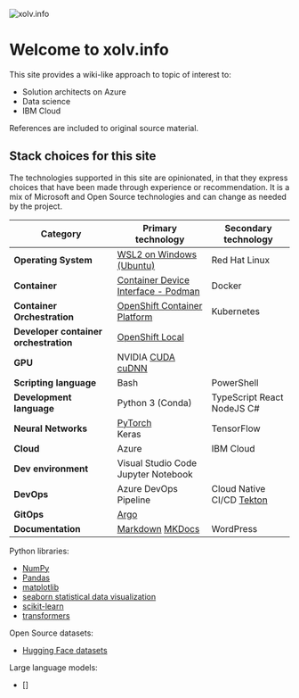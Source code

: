 ![xolv.info](./media/xolvinfo.png)

# Welcome to xolv.info

This site provides a wiki-like approach to topic of interest to:

- Solution architects on Azure
- Data science
- IBM Cloud

References are included to original source material. 

## Stack choices for this site

The technologies supported in this site are opinionated, in that they express choices that have been made through experience or recommendation. It is a mix of Microsoft and Open Source technologies and can change as needed by the project.

**Category** | **Primary technology** | **Secondary technology** 
-- | -- | --
**Operating System** | [WSL2 on Windows (Ubuntu)](https://learn.microsoft.com/en-us/windows/wsl/) | Red Hat Linux
**Container** | [Container Device Interface - Podman](https://podman.io/) | Docker
**Container Orchestration** | [OpenShift Container Platform](https://docs.openshift.com/container-platform/4.16/welcome/index.html) | Kubernetes
**Developer container orchestration** | [OpenShift Local](https://developers.redhat.com/products/openshift-local/overview) | 
**GPU** | NVIDIA [CUDA](https://developer.nvidia.com/cuda-zone) [cuDNN](https://developer.nvidia.com/cudnn) | 
**Scripting language** | Bash | PowerShell
**Development language** | Python 3 (Conda) | TypeScript React NodeJS C#
**Neural Networks** | [PyTorch](https://pytorch.org/) <br> Keras | TensorFlow
**Cloud** | Azure | IBM Cloud
**Dev environment** | Visual Studio Code<br/>Jupyter Notebook |
**DevOps** | Azure DevOps Pipeline | Cloud Native CI/CD [Tekton](https://tekton.dev/) 
**GitOps** | [Argo](https://argo-cd.readthedocs.io/en/stable/) |
**Documentation** | [Markdown](https://www.markdownguide.org/) [MKDocs]() | WordPress

Python libraries:

- [NumPy](https://numpy.org/)
- [Pandas](https://pandas.pydata.org/)
- [matplotlib](https://matplotlib.org/)
- [seaborn statistical data visualization](https://seaborn.pydata.org/)
- [scikit-learn](https://scikit-learn.org/stable/index.html)
- [transformers](https://huggingface.co/docs/transformers/index)

Open Source datasets:

- [Hugging Face datasets](https://huggingface.co/docs/datasets/tutorial)

Large language models:

- []

